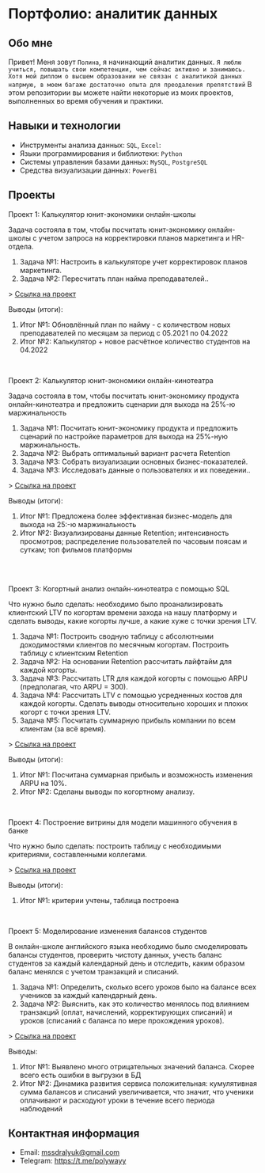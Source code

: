 # Портфолио: аналитик данных
## Обо мне
Привет! Меня зовут ``Полина``, я начинающий аналитик данных. 
``Я люблю учиться, повышать свои компетенции, чем сейчас активно и занимаюсь. 
Хотя мой диплом о высшем образовании не связан с аналитикой данных напрмую, в моем багаже достаточно опыта для преодаления препятствий``
В этом репозитории вы можете найти некоторые из моих проектов, выполненных во время обучения и практики.
<br>
## Навыки и технологии
- Инструменты анализа данных: ``SQL``, ``Excel``: 
- Языки программирования и библиотеки: ``Python``
- Системы управления базами данных: ``MySQL``, ``PostgreSQL``
- Средства визуализации данных: ``PowerBi``
## Проекты
<p> Проект 1: Калькулятор юнит-экономики онлайн-школы</p>
<p>Задача состояла в том, чтобы посчитать юнит-экономику онлайн-школы с учетом запроса на корректировки планов маркетинга и HR-отдела.<p>
<ol>
  <li>Задача №1: Настроить в калькуляторе учет корректировок планов маркетинга.</li>
  <li>Задача №2: Пересчитать план найма преподавателей..</li>
</ol>
> <a href="https://docs.google.com/spreadsheets/d/1yWO9LoXs_rq1YcZmzGhe1ybw1QMwGAFh/edit?usp=share_link&ouid=107361740353255039268&rtpof=true&sd=true">Ссылка на проект</a>
<p>Выводы (итоги):<p>
<ol>
  <li>Итог №1: Обновлённый план по найму - с количеством новых преподавателей по месяцам за период с 05.2021 по 04.2022</li>
  <li>Итог №2: Калькулятор + новое расчётное количество студентов на 04.2022</li>
</ol>
<br> 
<p> Проект 2: Калькулятор юнит-экономики онлайн-кинотеатра</p>
<p>Задача состояла в том, чтобы посчитать юнит-экономику продукта онлайн-кинотеатра и предложить сценарии для выхода на 25%-ю маржинальность<p>
<ol>
  <li>Задача №1: Посчитать юнит-экономику продукта и предложить сценарий по настройке параметров для выхода на 25%-ную маржинальность.</li>
  <li>Задача №2: Выбрать оптимальный вариант расчета Retention</li>
  <li>Задача №3: Собрать визуализации основных бизнес-показателей.</li>
  <li>Задача №3: Исследовать данные о пользователях и их поведении..</li>
</ol>
> <a href="https://docs.google.com/spreadsheets/d/1f_fyWYWX6RdtV_raW0d9hzxTe6TsBbg9/edit?usp=share_link&ouid=107361740353255039268&rtpof=true&sd=true">Ссылка на проект</a>
<p>Выводы (итоги):<p>
<ol>
  <li>Итог №1: Предложена более эффективная бизнес-модель для выхода на 25:-ю маржинальность </li>
  <li>Итог №2: Визуализированы данные Retention; интенсивность просмотров; распределение пользователей по часовым поясам и суткам; топ фильмов платформы </li>
</ol>
<br> 
<br> 
<p> Проект 3: Когортный анализ онлайн-кинотеатра с помощью SQL</p>
<p>Что нужно было сделать: необходимо было проанализировать клиентский LTV по когортам времени захода на нашу платформу и сделать выводы,
какие когорты лучше, а какие хуже с точки зрения LTV.<p>
<ol>
  <li>Задача №1: Построить сводную таблицу с абсолютными доходимостями клиентов по месячным когортам. Построить таблицу с клиентским Retention</li>
  <li>Задача №2: На основании Retention рассчитать лайфтайм для каждой когорты.</li>
  <li>Задача №3: Рассчитать LTR для каждой когорты с помощью ARPU (предполагая, что ARPU = 300).</li>
  <li>Задача №4: Рассчитать LTV с помощью усредненных костов для каждой когорты. Сделать выводы относительно хороших и плохих когорт с точки зрения LTV. </li>
  <li>Задача №5: Посчитать суммарную прибыль компании по всем клиентам (за всё время).</li>
</ol>
> <a href="https://docs.google.com/spreadsheets/d/1_-C-2ELX4MZMlWYv8k0urW6lRIickVMh/edit?usp=share_link&ouid=107361740353255039268&rtpof=true&sd=true">Ссылка на проект</a>
  <p>Выводы (итоги):<p>
<ol>
  <li>Итог №1: Посчитана суммарная прибыль и возможность изменения ARPU на 10%.  </li>
  <li>Итог №2: Сделаны выводы по когортному анализу. </li>
</ol>
<br> 
<p>Проект 4: Построение витрины для модели машинного обучения в банке </p> 
<p>Что нужно было сделать: построить таблицу с необходимыми критериями, составленными коллегами.<p>
> <a href="https://drive.google.com/drive/folders/1R2QeYa1KZM1OY8B6iOQ8sltASbuxYet6?usp=share_link">Ссылка на проект</a>
 <p>Выводы (итоги):<p>
<ol>
  <li>Итог №1: критерии учтены, таблица построена</li>
</ol>
<br> 
<p>Проект 5: Моделирование изменения балансов студентов</p> 
<p>В онлайн-школе английского языка необходимо было смоделировать балансы студентов,
проверить чистоту данных, учесть баланс студентов за каждый календарный день и отследить, каким образом баланс менялся с учетом транзакций и списаний.<p>
<ol>
  <li>Задача №1: Определить, сколько всего уроков было на балансе всех учеников за каждый календарный день. </li>
  <li>Задача №2: Выяснить, как это количество менялось под влиянием транзакций (оплат, начислений, корректирующих списаний) и уроков (списаний с баланса по мере прохождения уроков). </li>
</ol>
> <a href="https://drive.google.com/drive/folders/1B7qwxnV14ojj-1jOm6A9fH_dFICmJMCS?usp=share_link">Ссылка на проект</a>
<br>
 <p>Выводы: <p>
<ol>
  <li>Итог №1: Выявлено много отрицательных значений баланса. Скорее всего есть ошибки в выгрузки в БД </li>
  <li>Итог №2: Динамика развития сервиса положительная: кумулятивная сумма балансов и списаний увеличивается, что значит, что ученики оплачивают и расходуют уроки в течение всего периода наблюдений</li>
</ol>

## Контактная информация
- Email: mssdralyuk@gmail.com
- Telegram: https://t.me/polywayy

